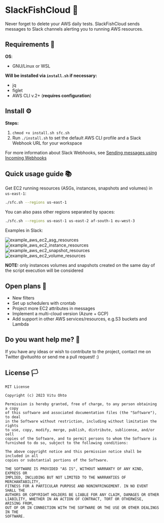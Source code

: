 # SlackFishCloud 🐠
Never forget to delete your AWS daily tests. SlackFishCloud sends messages to Slack channels alerting you to running AWS resources.

## Requirements 🔗
<b>OS</b>:
- GNU/Linux or WSL

<b>Will be installed via `install.sh` if necessary:</b>
- jq
- figlet
- AWS CLI v.2+ (<b>requires configuration</b>)

## Install ⚙️
<b>Steps:</b>
1. `chmod +x install.sh sfc.sh`
2. Run `./install.sh` to set the default AWS CLI profile and a Slack Webhook URL for your workspace

For more information about Slack Webhooks, see <a href="https://api.slack.com/messaging/webhooks" target="_blank">Sending messages using Incoming Webhooks</a>

## Quick usage guide 📚
Get EC2 running resources (ASGs, instances, snapshots and volumes) in `us-east-1`:
```bash
./sfc.sh --regions us-east-1
```

You can also pass other regions separated by spaces:
```bash
./sfc.sh --regions us-east-1 us-east-2 af-south-1 eu-west-3
```

Examples in Slack:

![example_aws_ec2_asg_resources](https://user-images.githubusercontent.com/68431603/220462527-a7312139-2f48-4890-873c-f47da05fa834.jpg)
![example_aws_ec2_instance_resources](https://user-images.githubusercontent.com/68431603/220462534-136893ba-09cf-4f5b-b0ed-4a09666b3536.jpg)
![example_aws_ec2_snapshot_resources](https://user-images.githubusercontent.com/68431603/220462536-c87fbe30-262d-4660-9253-0405f3c96395.jpg)
![example_aws_ec2_volume_resources](https://user-images.githubusercontent.com/68431603/220462537-1f2094e7-cfb2-424a-a978-cf28ff604054.jpg)

<b>NOTE:</b> only instances volumes and snapshots created on the same day of the script execution will be considered

## Open plans 📌
- New filters
- Set up schedulers with crontab
- Project more EC2 attributes in messages
- Implement a multi-cloud version (Azure + GCP)
- Add support in other AWS services/resources, e.g.S3 buckets and Lambda

## Do you want help me? 👥
If you have any ideas or wish to contribute to the project, contact me on Twitter @vituohto or send me a pull request! :)

## License 🏳️
```
MIT License

Copyright (c) 2023 Vitu Ohto

Permission is hereby granted, free of charge, to any person obtaining a copy
of this software and associated documentation files (the "Software"), to deal
in the Software without restriction, including without limitation the rights
to use, copy, modify, merge, publish, distribute, sublicense, and/or sell
copies of the Software, and to permit persons to whom the Software is
furnished to do so, subject to the following conditions:

The above copyright notice and this permission notice shall be included in all
copies or substantial portions of the Software.

THE SOFTWARE IS PROVIDED "AS IS", WITHOUT WARRANTY OF ANY KIND, EXPRESS OR
IMPLIED, INCLUDING BUT NOT LIMITED TO THE WARRANTIES OF MERCHANTABILITY,
FITNESS FOR A PARTICULAR PURPOSE AND NONINFRINGEMENT. IN NO EVENT SHALL THE
AUTHORS OR COPYRIGHT HOLDERS BE LIABLE FOR ANY CLAIM, DAMAGES OR OTHER
LIABILITY, WHETHER IN AN ACTION OF CONTRACT, TORT OR OTHERWISE, ARISING FROM,
OUT OF OR IN CONNECTION WITH THE SOFTWARE OR THE USE OR OTHER DEALINGS IN THE
SOFTWARE.
```
